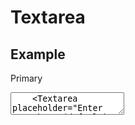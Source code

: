 <script>
	import { Subheading } from '$lib/components/base/heading';
	import { Text } from '$lib/components/base/text';
	import { Textarea } from '$lib/components/base/textarea';
</script>

# Textarea

## Example

Primary

<div class="flex flex-col md:flex-row gap-2">
	<Textarea placeholder="Enter text here (small)" sizeVariant="sm" />
	<Textarea placeholder="Enter text here (default)" />
	<Textarea placeholder="Enter text here (large)" sizeVariant="lg" />
</div>

Secondary

<div class="flex flex-col md:flex-row gap-2">
	<Textarea placeholder="Enter text here (small)" variant="secondary" sizeVariant="sm" />
	<Textarea placeholder="Enter text here (default)" variant="secondary" />
	<Textarea placeholder="Enter text here (large)" variant="secondary" sizeVariant="lg" />
</div>

## Usage

```svelte
<script>
	import { Textarea } from 'fuchs';

	let value = $state('');
</script>

<Textarea placeholder="Enter text here" bind:value />
```
